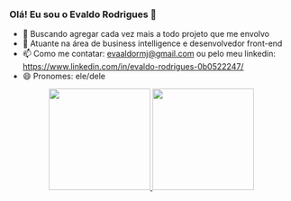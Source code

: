 ### Olá! Eu sou o Evaldo Rodrigues 👋

- 🔭 Buscando agregar cada vez mais a todo projeto que me envolvo
- 🌱 Atuante na área de business intelligence e desenvolvedor front-end
- 📫 Como me contatar: evaaldormj@gmail.com ou pelo meu linkedin: https://www.linkedin.com/in/evaldo-rodrigues-0b0522247/
- 😄 Pronomes: ele/dele

<div align="center">
  <a href="https://github.com/evaaldo">
  <img height="180em" src="https://github-readme-stats.vercel.app/api?username=evaaldo&show_icons=true&theme=dracula&include_all_commits=true&count_private=true"/>
  <img height="180em" src="https://github-readme-stats.vercel.app/api/top-langs/?username=evaaldo&layout=compact&langs_count=7&theme=dracula"/>
</div>
